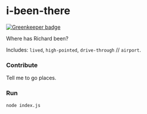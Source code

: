 # i-been-there

[![Greenkeeper badge](https://badges.greenkeeper.io/RichardLitt/i-been-there.svg)](https://greenkeeper.io/)

Where has Richard been?

Includes: `lived`, `high-pointed`, `drive-through` // `airport`.

### Contribute

Tell me to go places.

### Run

    node index.js
